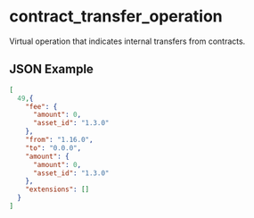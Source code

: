 # contract_transfer_operation

Virtual operation that indicates internal transfers from contracts.

## JSON Example

```json
[
  49,{
    "fee": {
      "amount": 0,
      "asset_id": "1.3.0"
    },
    "from": "1.16.0",
    "to": "0.0.0",
    "amount": {
      "amount": 0,
      "asset_id": "1.3.0"
    },
    "extensions": []
  }
]
```